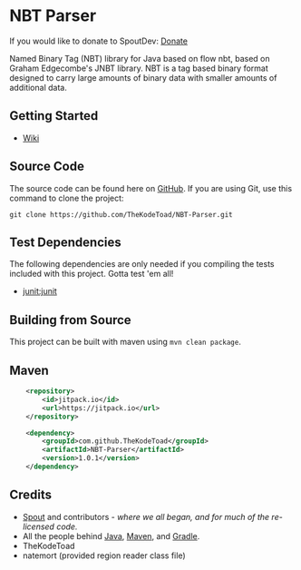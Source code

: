 # NBT Parser
If you would like to donate to SpoutDev: [Donate](https://flattr.com/submit/auto?user_id=spout&url=https://github.com/flow/nbt&title=Flow+NBT&language=Java&tags=github&category=software)

Named Binary Tag (NBT) library for Java based on flow nbt, based on Graham Edgecombe's JNBT library. NBT is a tag based binary format designed to carry large amounts of binary data with smaller amounts of additional data.

## Getting Started
* [Wiki](https://github.com/TheKodeToad/NBT-Parser/wiki)

## Source Code
The source code can be found here on [GitHub](https://github.com/TheKodeToad/NBT-Parser). If you are using Git, use this command to clone the project:

    git clone https://github.com/TheKodeToad/NBT-Parser.git


## Test Dependencies
The following dependencies are only needed if you compiling the tests included with this project. Gotta test 'em all!
* [junit:junit](https://oss.sonatype.org/#nexus-search;gav~junit~junit~~~)

## Building from Source
This project can be built with maven using `mvn clean package`.

## Maven

```xml
	<repository>
	    <id>jitpack.io</id>
	    <url>https://jitpack.io</url>
	</repository>
```

```xml
	<dependency>
	    <groupId>com.github.TheKodeToad</groupId>
	    <artifactId>NBT-Parser</artifactId>
	    <version>1.0.1</version>
	</dependency>
```

## Credits
* [Spout](https://spout.org/) and contributors - *where we all began, and for much of the re-licensed code.*
* All the people behind [Java](http://www.oracle.com/technetwork/java/index.html), [Maven](https://maven.apache.org/), and [Gradle](https://www.gradle.org/).
* TheKodeToad
* natemort (provided region reader class file)
